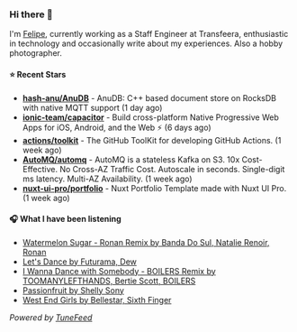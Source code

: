 ### Hi there 👋

I'm [Felipe](https://felipevm.com), currently working as a Staff Engineer at Transfeera, enthusiastic in technology and occasionally write about my experiences. Also a hobby photographer.

#### ⭐ Recent Stars
- **[hash-anu/AnuDB](https://github.com/hash-anu/AnuDB)** - AnuDB: C&#43;&#43; based document store on RocksDB with native MQTT support (1 day ago)
- **[ionic-team/capacitor](https://github.com/ionic-team/capacitor)** - Build cross-platform Native Progressive Web Apps for iOS, Android, and the Web ⚡️ (6 days ago)
- **[actions/toolkit](https://github.com/actions/toolkit)** - The GitHub ToolKit for developing GitHub Actions. (1 week ago)
- **[AutoMQ/automq](https://github.com/AutoMQ/automq)** - AutoMQ is a stateless Kafka on S3. 10x Cost-Effective. No Cross-AZ Traffic Cost. Autoscale in seconds. Single-digit ms latency. Multi-AZ Availability. (1 week ago)
- **[nuxt-ui-pro/portfolio](https://github.com/nuxt-ui-pro/portfolio)** - Nuxt Portfolio Template made with Nuxt UI Pro. (1 week ago)

#### 🎧 What I have been listening
- [Watermelon Sugar - Ronan Remix by Banda Do Sul, Natalie Renoir, Ronan](https://open.spotify.com/track/08HybGbXf3B5BC3OyohFLN)
- [Let&#39;s Dance by Futurama, Dew](https://open.spotify.com/track/6E2z22Ah28O1CB0pGMh1eu)
- [I Wanna Dance with Somebody - BOILERS Remix by TOOMANYLEFTHANDS, Bertie Scott, BOILERS](https://open.spotify.com/track/4bQLlqbRW04u2WMTTxzYmG)
- [Passionfruit by Shelly Sony](https://open.spotify.com/track/63qlXLidhj96q2tc08Es3S)
- [West End Girls by Bellestar, Sixth Finger](https://open.spotify.com/track/0uoOxUiLcRsU8ZVsQtP9IC)

_Powered by [TuneFeed](https://tunefeed.app?ref=github.com)_
